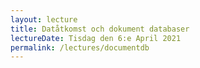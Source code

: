 ```yaml
---
layout: lecture
title: Datåtkomst och dokument databaser
lectureDate: Tisdag den 6:e April 2021
permalink: /lectures/documentdb
---
```

